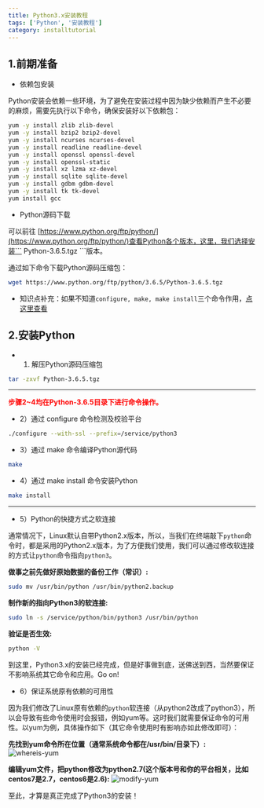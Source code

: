 ```yaml
---
title: Python3.x安装教程
tags: ['Python', '安装教程']
category: installtutorial
---
```


## 1.前期准备

- 依赖包安装

Python安装会依赖一些环境，为了避免在安装过程中因为缺少依赖而产生不必要的麻烦，需要先执行以下命令，确保安装好以下依赖包：

```bash
yum -y install zlib zlib-devel
yum -y install bzip2 bzip2-devel
yum -y install ncurses ncurses-devel
yum -y install readline readline-devel
yum -y install openssl openssl-devel
yum -y install openssl-static
yum -y install xz lzma xz-devel
yum -y install sqlite sqlite-devel
yum -y install gdbm gdbm-devel
yum -y install tk tk-devel
yum install gcc
```

- Python源码下载

可以前往 [https://www.python.org/ftp/python/](https://www.python.org/ftp/python/)查看Python各个版本，这里，我们选择安装``` Python-3.6.5.tgz ```版本。

通过如下命令下载Python源码压缩包：
```bash
wget https://www.python.org/ftp/python/3.6.5/Python-3.6.5.tgz
```

- 知识点补充：如果不知道``` configure, make, make install ```三个命令作用，[点这里查看](https://www.cnblogs.com/tinywan/p/7230039.html)

## 2.安装Python

- 1) 解压Python源码压缩包

```bash
tar -zxvf Python-3.6.5.tgz
```

____________________

<strong style="color:red;">步骤2~4均在Python-3.6.5目录下进行命令操作。</strong>

- 2）通过 configure 命令检测及校验平台

```bash
./configure --with-ssl --prefix=/service/python3
```

- 3）通过 make 命令编译Python源代码

```bash
make
```

- 4）通过 make install 命令安装Python

```bash
make install
```

____________________

- 5）Python的快捷方式之软连接

通常情况下，Linux默认自带Python2.x版本，所以，当我们在终端敲下``` python ```命令时，都是采用的Python2.x版本，为了方便我们使用，我们可以通过修改软连接的方式让``` python ```命令指向``` python3 ```。

<strong>做事之前先做好原始数据的备份工作（常识）:</strong>
```bash
sudo mv /usr/bin/python /usr/bin/python2.backup
```

<strong>制作新的指向Python3的软连接:</strong>
```bash
sudo ln -s /service/python/bin/python3 /usr/bin/python
```

<strong>验证是否生效:</strong>
```bash
python -V
```

到这里，Python3.x的安装已经完成，但是好事做到底，送佛送到西，当然要保证不影响系统其它命令和应用。Go on!

- 6）保证系统原有依赖的可用性

因为我们修改了Linux原有依赖的``` python ```软连接（从python2改成了python3），所以会导致有些命令使用时会报错，例如yum等。这时我们就需要保证命令的可用性。以yum为例，具体操作如下（其它命令使用时有影响亦如此修改即可）：

<strong>先找到yum命令所在位置（通常系统命令都在/usr/bin/目录下）:</strong>
![whereis-yum](https://github.com/buildupchao/ImgStore/blob/master/blog/installtutorial/whereis-yum.png?raw=true)

<strong>编辑yum文件，把python修改为python2.7(这个版本号和你的平台相关，比如centos7是2.7，centos6是2.6):</strong>
![modify-yum](https://github.com/buildupchao/ImgStore/blob/master/blog/installtutorial/modify-yum.png?raw=true)

至此，才算是真正完成了Python3的安装！
